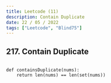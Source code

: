 ```yaml
---
title: Leetcode (11)
description: Contain Duplicate
date: 22 / 05 / 2022
tags: ["Leetcode", "Blind75"]
---
```


<h2>217. Contain Duplicate</h2>

<pre><code class="language-python">
def containsDuplicate(nums):
    return len(nums) == len(set(nums))
</code></pre>
<br/>
<br/>
